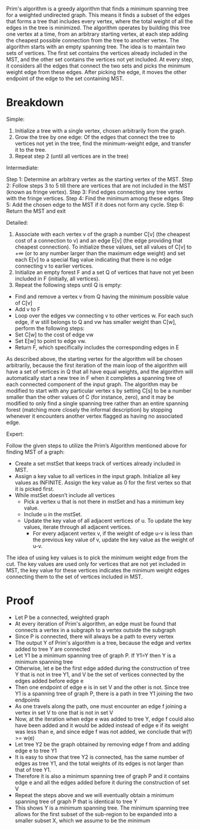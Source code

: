 Prim's algorithm is a greedy algorithm that finds a minimum spanning tree for a weighted undirected graph. This means it finds a subset of the edges that forms a tree that includes every vertex, where the total weight of all the edges in the tree is minimized.
The algorithm operates by building this tree one vertex at a time, from an arbitrary starting vertex, at each step adding the cheapest possible connection from the tree to another vertex.
The algorithm starts with an empty spanning tree. The idea is to maintain two sets of vertices. The first set contains the vertices already included in the MST, and the other set contains the vertices not yet included.
At every step, it considers all the edges that connect the two sets and picks the minimum weight edge from these edges. After picking the edge, it moves the other endpoint of the edge to the set containing MST. 

# Breakdown

Simple:

1. Initialize a tree with a single vertex, chosen arbitrarily from the graph.
2. Grow the tree by one edge: Of the edges that connect the tree to vertices not yet in the tree, find the minimum-weight edge, and transfer it to the tree.
3. Repeat step 2 (until all vertices are in the tree)

Intermediate:

Step 1: Determine an arbitrary vertex as the starting vertex of the MST.
Step 2: Follow steps 3 to 5 till there are vertices that are not included in the MST (known as fringe vertex).
Step 3: Find edges connecting any tree vertex with the fringe vertices.
Step 4: Find the minimum among these edges.
Step 5: Add the chosen edge to the MST if it does not form any cycle.
Step 6: Return the MST and exit

Detailed:

1. Associate with each vertex v of the graph a number C[v] (the cheapest cost of a connection to v) and an edge E[v] (the edge providing that cheapest connection). To initialize these values, set all values of C[v] to +∞ (or to any number larger than the maximum edge weight) and set each E[v] to a special flag value indicating that there is no edge connecting v to earlier vertices.
2. Initialize an empty forest F and a set Q of vertices that have not yet been included in F (initially, all vertices).
3. Repeat the following steps until Q is empty:
- Find and remove a vertex v from Q having the minimum possible value of C[v]
- Add v to F
- Loop over the edges vw connecting v to other vertices w. For each such edge, if w still belongs to Q and vw has smaller weight than C[w], perform the following steps:
- Set C[w] to the cost of edge vw
- Set E[w] to point to edge vw.
- Return F, which specifically includes the corresponding edges in E

As described above, the starting vertex for the algorithm will be chosen arbitrarily, because the first iteration of the main loop of the algorithm will have a set of vertices in Q that all have equal weights, and the algorithm will automatically start a new tree in F when it completes a spanning tree of each connected component of the input graph. The algorithm may be modified to start with any particular vertex s by setting C[s] to be a number smaller than the other values of C (for instance, zero), and it may be modified to only find a single spanning tree rather than an entire spanning forest (matching more closely the informal description) by stopping whenever it encounters another vertex flagged as having no associated edge.

Expert:

Follow the given steps to utilize the Prim’s Algorithm mentioned above for finding MST of a graph:

- Create a set mstSet that keeps track of vertices already included in MST.
- Assign a key value to all vertices in the input graph. Initialize all key values as INFINITE. Assign the key value as 0 for the first vertex so that it is picked first.
- While mstSet doesn’t include all vertices 
  - Pick a vertex u that is not there in mstSet and has a minimum key value. 
  - Include u in the mstSet. 
  - Update the key value of all adjacent vertices of u. To update the key values, iterate through all adjacent vertices. 
    - For every adjacent vertex v, if the weight of edge u-v is less than the previous key value of v, update the key value as the weight of u-v.

The idea of using key values is to pick the minimum weight edge from the cut. The key values are used only for vertices that are not yet included in MST, the key value for these vertices indicates the minimum weight edges connecting them to the set of vertices included in MST.

# Proof

- Let P be a connected, weighted graph
- At every iteration of Prim's algorithm, an edge must be found that connects a vertex in a subgraph to a vertex outside the subgraph
- Since P is connected, there will always be a path to every vertex
- The output Y of Prim's algorithm is a tree, because the edge and vertex added to tree Y are connected
- Let Y1 be a minimum spanning tree of graph P. If Y1=Y then Y is a minimum spanning tree
- Otherwise, let e be the first edge added during the construction of tree Y that is not in tree Y1, and V be the set of vertices connected by the edges added before edge e
- Then one endpoint of edge e is in set V and the other is not. Since tree Y1 is a spanning tree of graph P, there is a path in tree Y1 joining the two endpoints
- As one travels along the path, one must encounter an edge f joining a vertex in set V to one that is not in set V
- Now, at the iteration when edge e was added to tree Y, edge f could also have been added and it would be added instead of edge e if its weight was less than e, and since edge f was not added, we conclude that
  w(f) >= w(e)
- Let tree Y2 be the graph obtained by removing edge f from and adding edge e to tree Y1
- It is easy to show that tree Y2 is connected, has the same number of edges as tree Y1, and the total weights of its edges is not larger than that of tree Y1.
- Therefore it is also a minimum spanning tree of graph P and it contains edge e and all the edges added before it during the construction of set V
- Repeat the steps above and we will eventually obtain a minimum spanning tree of graph P that is identical to tree Y
- This shows Y is a minimum spanning tree. The minimum spanning tree allows for the first subset of the sub-region to be expanded into a smaller subset X, which we assume to be the minimum
